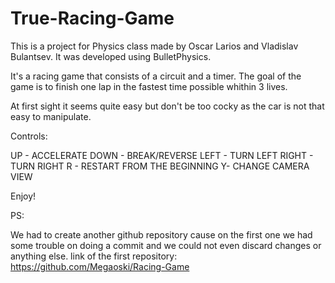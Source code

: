 # True-Racing-Game

This is a project for Physics class made by Oscar Larios and Vladislav Bulantsev.
It was developed using BulletPhysics.

It's a racing game that consists of a circuit and a timer. The goal
of the game is to finish one lap in the fastest time possible whithin 3 lives.

At first sight it seems quite easy but don't be too cocky as the car
is not that easy to manipulate.

Controls:

UP - ACCELERATE
DOWN - BREAK/REVERSE
LEFT - TURN LEFT
RIGHT - TURN RIGHT
R - RESTART FROM THE BEGINNING
Y- CHANGE CAMERA VIEW

Enjoy!


PS:

We had to create another github repository cause on the first one we had
some trouble on doing a commit and we could not even discard changes or anything else.
link of the first repository: https://github.com/Megaoski/Racing-Game